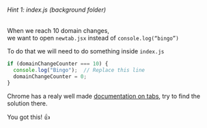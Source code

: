 ###### Hint 1: index.js (background folder)

When we reach 10 domain changes,  
we want to open `newtab.jsx` instead of `console.log(“bingo”)`

To do that we will need to do something inside `index.js`

```javascript
if (domainChangeCounter === 10) {
  console.log("Bingo");  // Replace this line
  domainChangeCounter = 0;
}
```

<p>Chrome has a realy well made <a href="https://developer.chrome.com/docs/extensions/reference/api/storage?authuser=1" style="text-decoration: underline;">documentation on tabs</a>, try to find the solution there.</p>


You got this! 👍
